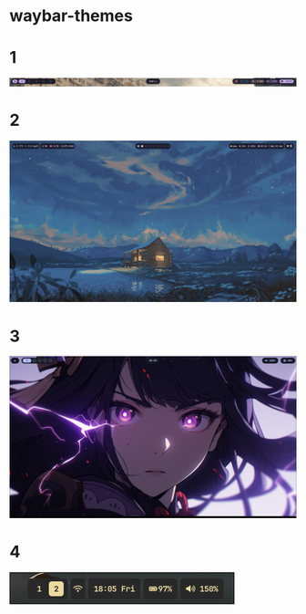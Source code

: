 # waybar-themes
# 1 
![image](https://github.com/maxuwuu/waybar-themes/blob/main/assets/1.png)
# 2 
![image](https://github.com/maxuwuu/waybar-themes/blob/main/assets/2.png)
# 3 
![image](https://github.com/maxuwuu/waybar-themes/blob/main/assets/3.png)
# 4 
![image](https://github.com/maxuwuu/waybar-themes/blob/main/assets/4.png)
